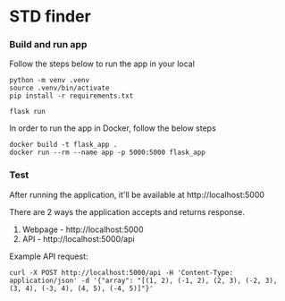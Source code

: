 # STD finder


### Build and run app
Follow the steps below to run the app in your local

```shell
python -m venv .venv
source .venv/bin/activate
pip install -r requirements.txt

flask run
```

In order to run the app in Docker, follow the below steps

```shell
docker build -t flask_app .
docker run --rm --name app -p 5000:5000 flask_app
```

### Test
After running the application, it'll be available at http://localhost:5000

There are 2 ways the application accepts and returns response.
1) Webpage - http://localhost:5000
2) API - http://localhost:5000/api

Example API request: 

```shell
curl -X POST http://localhost:5000/api -H 'Content-Type: application/json' -d '{"array": "[(1, 2), (-1, 2), (2, 3), (-2, 3), (3, 4), (-3, 4), (4, 5), (-4, 5)]"}'
```